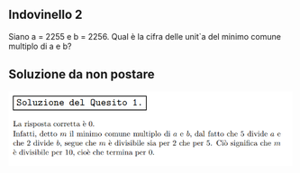## Indovinello 2

Siano a = 2255 e b = 2256. Qual è la cifra delle unit`a del minimo comune multiplo di a e b?

## Soluzione da non postare
![Soluzia 2](sol2.PNG)